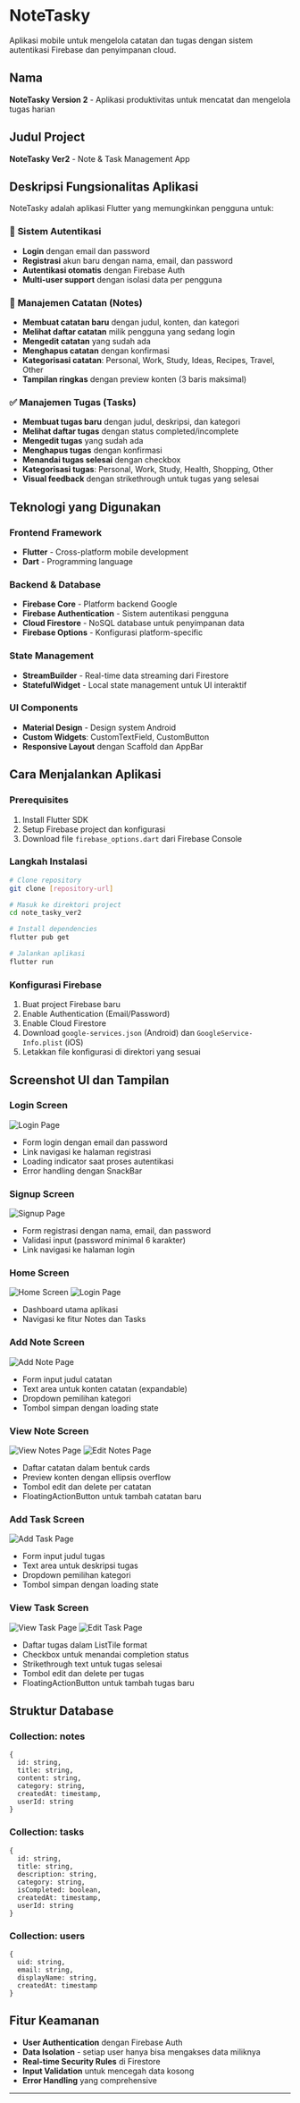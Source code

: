 # NoteTasky

Aplikasi mobile untuk mengelola catatan dan tugas dengan sistem autentikasi Firebase dan penyimpanan cloud.

## Nama
**NoteTasky Version 2** - Aplikasi produktivitas untuk mencatat dan mengelola tugas harian

## Judul Project
**NoteTasky Ver2** - Note & Task Management App

## Deskripsi Fungsionalitas Aplikasi

NoteTasky adalah aplikasi Flutter yang memungkinkan pengguna untuk:

### 🔐 **Sistem Autentikasi**
- **Login** dengan email dan password
- **Registrasi** akun baru dengan nama, email, dan password
- **Autentikasi otomatis** dengan Firebase Auth
- **Multi-user support** dengan isolasi data per pengguna

### 📝 **Manajemen Catatan (Notes)**
- **Membuat catatan baru** dengan judul, konten, dan kategori
- **Melihat daftar catatan** milik pengguna yang sedang login
- **Mengedit catatan** yang sudah ada
- **Menghapus catatan** dengan konfirmasi
- **Kategorisasi catatan**: Personal, Work, Study, Ideas, Recipes, Travel, Other
- **Tampilan ringkas** dengan preview konten (3 baris maksimal)

### ✅ **Manajemen Tugas (Tasks)**
- **Membuat tugas baru** dengan judul, deskripsi, dan kategori
- **Melihat daftar tugas** dengan status completed/incomplete
- **Mengedit tugas** yang sudah ada
- **Menghapus tugas** dengan konfirmasi
- **Menandai tugas selesai** dengan checkbox
- **Kategorisasi tugas**: Personal, Work, Study, Health, Shopping, Other
- **Visual feedback** dengan strikethrough untuk tugas yang selesai

## Teknologi yang Digunakan

### **Frontend Framework**
- **Flutter** - Cross-platform mobile development
- **Dart** - Programming language

### **Backend & Database**
- **Firebase Core** - Platform backend Google
- **Firebase Authentication** - Sistem autentikasi pengguna
- **Cloud Firestore** - NoSQL database untuk penyimpanan data
- **Firebase Options** - Konfigurasi platform-specific

### **State Management**
- **StreamBuilder** - Real-time data streaming dari Firestore
- **StatefulWidget** - Local state management untuk UI interaktif

### **UI Components**
- **Material Design** - Design system Android
- **Custom Widgets**: CustomTextField, CustomButton
- **Responsive Layout** dengan Scaffold dan AppBar

## Cara Menjalankan Aplikasi

### **Prerequisites**
1. Install Flutter SDK
2. Setup Firebase project dan konfigurasi
3. Download file `firebase_options.dart` dari Firebase Console

### **Langkah Instalasi**
```bash
# Clone repository
git clone [repository-url]

# Masuk ke direktori project
cd note_tasky_ver2

# Install dependencies
flutter pub get

# Jalankan aplikasi
flutter run
```

### **Konfigurasi Firebase**
1. Buat project Firebase baru
2. Enable Authentication (Email/Password)
3. Enable Cloud Firestore
4. Download `google-services.json` (Android) dan `GoogleService-Info.plist` (iOS)
5. Letakkan file konfigurasi di direktori yang sesuai

## Screenshot UI dan Tampilan

### **Login Screen**
![Login Page](ss/login.png)
- Form login dengan email dan password
- Link navigasi ke halaman registrasi
- Loading indicator saat proses autentikasi
- Error handling dengan SnackBar

### **Signup Screen**
![Signup Page](ss/regis.png)
- Form registrasi dengan nama, email, dan password
- Validasi input (password minimal 6 karakter)
- Link navigasi ke halaman login

### **Home Screen**
![Home Screen](ss/home1.png)
![Login Page](ss/home2.png)
- Dashboard utama aplikasi
- Navigasi ke fitur Notes dan Tasks

### **Add Note Screen**
![Add Note Page](ss/addNotes.png)
- Form input judul catatan
- Text area untuk konten catatan (expandable)
- Dropdown pemilihan kategori
- Tombol simpan dengan loading state

### **View Note Screen**
![View Notes Page](ss/viewNotes.png)
![Edit Notes Page](ss/editNotes.png)
- Daftar catatan dalam bentuk cards
- Preview konten dengan ellipsis overflow
- Tombol edit dan delete per catatan
- FloatingActionButton untuk tambah catatan baru

### **Add Task Screen**
![Add Task Page](ss/addTask.png)
- Form input judul tugas
- Text area untuk deskripsi tugas
- Dropdown pemilihan kategori
- Tombol simpan dengan loading state

### **View Task Screen**
![View Task Page](ss/viewTask.png)
![Edit Task Page](ss/editTask.png)
- Daftar tugas dalam ListTile format
- Checkbox untuk menandai completion status
- Strikethrough text untuk tugas selesai
- Tombol edit dan delete per tugas
- FloatingActionButton untuk tambah tugas baru

## Struktur Database

### **Collection: notes**
```
{
  id: string,
  title: string,
  content: string,
  category: string,
  createdAt: timestamp,
  userId: string
}
```

### **Collection: tasks**
```
{
  id: string,
  title: string,
  description: string,
  category: string,
  isCompleted: boolean,
  createdAt: timestamp,
  userId: string
}
```

### **Collection: users**
```
{
  uid: string,
  email: string,
  displayName: string,
  createdAt: timestamp
}
```

## Fitur Keamanan
- **User Authentication** dengan Firebase Auth
- **Data Isolation** - setiap user hanya bisa mengakses data miliknya
- **Real-time Security Rules** di Firestore
- **Input Validation** untuk mencegah data kosong
- **Error Handling** yang comprehensive

---
